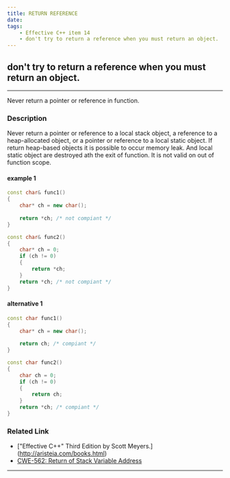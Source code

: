 ```yaml
---
title: RETURN REFERENCE
date:
tags: 
    - Effective C++ item 14
    - don't try to return a reference when you must return an object.
---
```

## don't try to return a reference when you must return an object.
----
Never return a pointer or reference in function. 
### Description
Never return a pointer or reference to a local stack object, a reference to a heap-allocated object, or a pointer or reference to a local static object. If return heap-based objects it is possible to occur memory leak. And local static object are destroyed ath the exit of function. It is not valid on out of function scope. 

#### __example 1__
```cpp
const char& func1()
{
	char* ch = new char();
	
	return *ch; /* not compiant */
}

const char& func2()
{
	char* ch = 0;
	if (ch != 0)
	{
		return *ch;
	}
	return *ch; /* not compiant */
}
```

#### __alternative 1__
```cpp
const char func1()
{
	char* ch = new char();
	
	return ch; /* compiant */
}

const char func2()
{
	char ch = 0;
	if (ch != 0)
	{
		return ch;
	}
	return *ch; /* compiant */
}
```


### Related Link
+ ["Effective C++" Third Edition by Scott Meyers.] (http://aristeia.com/books.html) 
+ [CWE-562: Return of Stack Variable Address](https://cwe.mitre.org/data/definitions/562.html)

----
